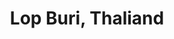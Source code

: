 ---
title: Lop Buri, Thaliand
category: blog
lat: 14.80135
lng: 100.61446
image: https://s3-us-west-2.amazonaws.com/travels2013/2014-01-08 23:05:28 PST.jpg
observation: 20140108230528PST
---